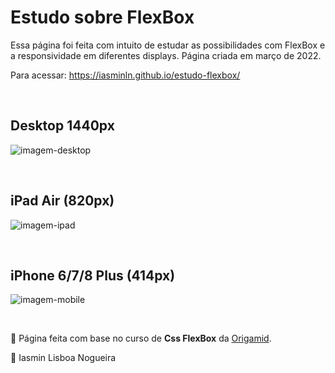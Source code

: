 # Estudo sobre FlexBox

Essa página foi feita com intuito de estudar as possibilidades com FlexBox e a responsividade em diferentes displays. Página criada em março de 2022.

Para acessar: https://iasminln.github.io/estudo-flexbox/

<br/>

## Desktop 1440px

![imagem-desktop](https://cdn.discordapp.com/attachments/886990631879204954/953767306486497320/unknown.png)

<br/>

## iPad Air (820px)

![imagem-ipad](https://cdn.discordapp.com/attachments/886990631879204954/953767425810235422/unknown.png)

<br/>

## iPhone 6/7/8 Plus (414px)

![imagem-mobile](https://cdn.discordapp.com/attachments/886990631879204954/953767602633703454/unknown.png)

<br/>


 📌 Página feita com base no curso de **Css FlexBox** da [Origamid](https://www.origamid.com/curso/css-flexbox/).

 📝 Iasmin Lisboa Nogueira


